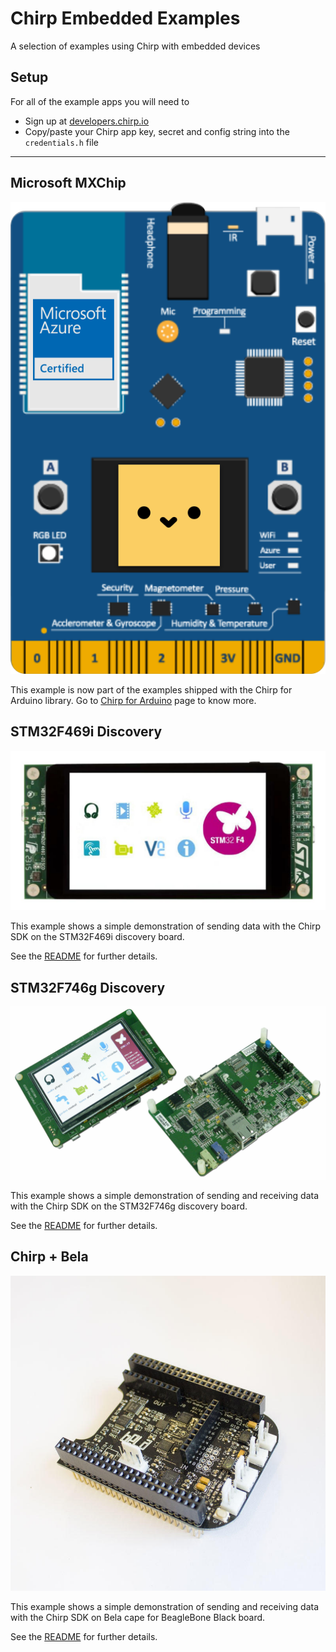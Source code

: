 # Chirp Embedded Examples

A selection of examples using Chirp with embedded devices

## Setup

For all of the example apps you will need to

- Sign up at [developers.chirp.io](https://developers.chirp.io)
- Copy/paste your Chirp app key, secret and config string into the `credentials.h` file

----

## Microsoft MXChip

![microsoft mxchip](microsoft-mxchip/mxchip.svg)

This example is now part of the examples shipped with the Chirp for Arduino library. Go to [Chirp for Arduino](https://developers.chirp.io/docs/getting-started/arduino) page to know more.

## STM32F469i Discovery

![stm32f469i](stm32f469i-discovery/stm32f469i.jpg)

This example shows a simple demonstration of sending data with the Chirp SDK on the STM32F469i discovery board.

See the [README](stm32f469i-discovery/README.md) for further details.

## STM32F746g Discovery

![stm32f746g](stm32f746g-discovery/stm32f746g.jpg)

This example shows a simple demonstration of sending and receiving data with the Chirp SDK on the STM32F746g discovery board.

See the [README](stm32f746g-discovery/README.md) for further details.

## Chirp + Bela

![chirp+bela](bela/bela-cape.jpg)

This example shows a simple demonstration of sending and receiving data with the Chirp SDK on Bela cape for BeagleBone Black board.

See the [README](bela/README.md) for further details.
